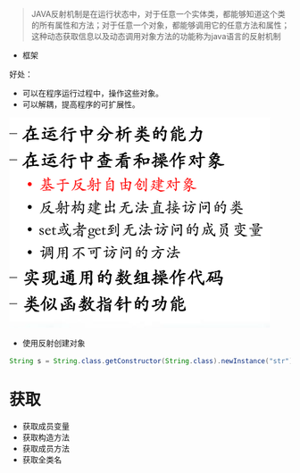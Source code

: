 >JAVA反射机制是在运行状态中，对于任意一个实体类，都能够知道这个类的所有属性和方法；对于任意一个对象，都能够调用它的任意方法和属性；这种动态获取信息以及动态调用对象方法的功能称为java语言的反射机制

- 框架

好处： 
- 可以在程序运行过程中，操作这些对象。 
-  可以解耦，提高程序的可扩展性。

![批注 2019-11-01 151447](/assets/批注%202019-11-01%20151447.png)

- 使用反射创建对象

```java
String s = String.class.getConstructor(String.class).newInstance("str");
```

# 获取

- 获取成员变量
- 获取构造方法
- 获取成员方法
- 获取全类名


